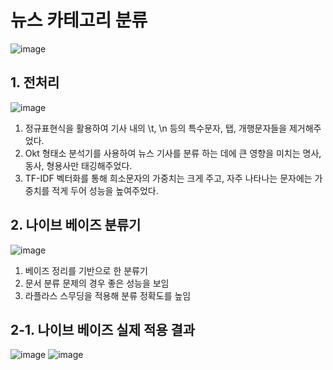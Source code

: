 # 뉴스 카테고리 분류
![image](https://github.com/gunheee-leee/Baf_News_Category_Classification/assets/143998370/fcecd4b4-894f-4080-a54e-3c2b2a714042)

## 1. 전처리
![image](https://github.com/gunheee-leee/Baf_News_Category_Classification/assets/143998370/2abeeb77-f1b0-4763-bc2d-98969a126efa)
1. 정규표현식을 활용하여 기사 내의 \t, \n 등의 특수문자, 탭, 개행문자들을 제거해주었다.
2. Okt 형태소 분석기를 사용하여 뉴스 기사를 분류 하는 데에 큰 영향을 미치는 명사, 동사, 형용사만 태깅해주었다.
3. TF-IDF 벡터화를 통해 희소문자의 가중치는 크게 주고, 자주 나타나는 문자에는 가중치를 적게 두어 성능을 높여주었다.
## 2. 나이브 베이즈 분류기
![image](https://github.com/gunheee-leee/Baf_News_Category_Classification/assets/143998370/39b75d90-64a5-4802-9f2d-97a86f878066)
1. 베이즈 정리를 기반으로 한 분류기
2. 문서 분류 문제의 경우 좋은 성능을 보임
3. 라플라스 스무딩을 적용해 분류 정확도를 높임
## 2-1. 나이브 베이즈 실제 적용 결과
![image](https://github.com/gunheee-leee/Baf_News_Category_Classification/assets/143998370/709c2434-3b69-4a23-b7b3-512800b72a9c)
![image](https://github.com/gunheee-leee/Baf_News_Category_Classification/assets/143998370/3f071893-132f-468f-93c6-9605b097a4fc)
